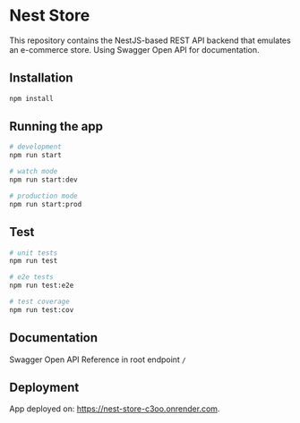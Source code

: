 # Nest Store

This repository contains the NestJS-based REST API backend that emulates an e-commerce store. Using Swagger Open API for documentation.

## Installation

```bash
npm install
```

## Running the app

```bash
# development
npm run start

# watch mode
npm run start:dev

# production mode
npm run start:prod
```

## Test

```bash
# unit tests
npm run test

# e2e tests
npm run test:e2e

# test coverage
npm run test:cov
```

## Documentation

Swagger Open API Reference in root endpoint `/`

## Deployment

App deployed on: <https://nest-store-c3oo.onrender.com>.
